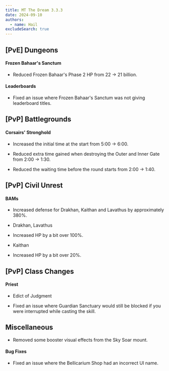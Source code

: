 ```yaml
---
title: MT The Dream 3.3.3
date: 2024-09-10
authors:
  - name: Hail
excludeSearch: true
---
```


[PvE] Dungeons
--------------

#### Frozen Bahaar's Sanctum

-   Reduced Frozen Bahaar's Phase 2 HP from 22 → 21 billion.

#### Leaderboards

-   Fixed an issue where Frozen Bahaar's Sanctum was not giving leaderboard titles.

[PvP] Battlegrounds
-------------------

#### Corsairs' Stronghold

-   Increased the initial time at the start from 5:00 → 6:00.

-   Reduced extra time gained when destroying the Outer and Inner Gate from 2:00 → 1:30.

-   Reduced the waiting time before the round starts from 2:00 → 1:40.

[PvP] Civil Unrest
------------------

#### BAMs

-   Increased defense for Drakhan, Kaithan and Lavathus by approximately 380%.

-   Drakhan, Lavathus

-   Increased HP by a bit over 100%.

-   Kaithan

-   Increased HP by a bit over 20%.

[PvP] Class Changes
-------------------

####  Priest

-   Edict of Judgment

-   Fixed an issue where Guardian Sanctuary would still be blocked if you were interrupted while casting the skill.

Miscellaneous
-------------

-   Removed some booster visual effects from the Sky Soar mount.

#### Bug Fixes

-   Fixed an issue where the Bellicarium Shop had an incorrect UI name.